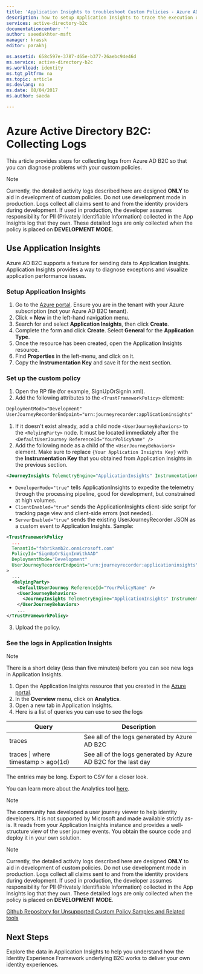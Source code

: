```yaml
---
title: 'Application Insights to troubleshoot Custom Policies - Azure AD B2C | Microsoft Docs'
description: how to setup Application Insights to trace the execution of custom policies
services: active-directory-b2c
documentationcenter: ''
author: saeedakhter-msft
manager: krassk
editor: parakhj

ms.assetid: 658c597e-3787-465e-b377-26aebc94e46d
ms.service: active-directory-b2c
ms.workload: identity
ms.tgt_pltfrm: na
ms.topic: article
ms.devlang: na
ms.date: 08/04/2017
ms.author: saeda  

---
```


# Azure Active Directory B2C: Collecting Logs

This article provides steps for collecting logs from Azure AD B2C so that you can diagnose problems with your custom policies.

>[!NOTE]
>Currently, the detailed activity logs described here are designed **ONLY** to aid in development of custom policies. Do not use development mode  in production.  Logs collect all claims sent to and from the identity providers during development.  If used in production, the developer assumes responsibility for PII (Privately Identifiable Information) collected in the App Insights log that they own.  These detailed logs are only collected when the policy is placed on **DEVELOPMENT MODE**.


## Use Application Insights

Azure AD B2C supports a feature for sending data to Application Insights.  Application Insights provides a way to diagnose exceptions and visualize application performance issues.

### Setup Application Insights

1. Go to the [Azure portal](https://portal.azure.com). Ensure you are in the tenant with your Azure subscription (not your Azure AD B2C tenant).
1. Click **+ New** in the left-hand navigation menu.
1. Search for and select **Application Insights**, then click **Create**.
1. Complete the form and click **Create**. Select **General** for the **Application Type**.
1. Once the resource has been created, open the Application Insights resource.
1. Find **Properties** in the left-menu, and click on it.
1. Copy the **Instrumentation Key** and save it for the next section.

### Set up the custom policy

1. Open the RP file (for example, SignUpOrSignin.xml).
1. Add the following attributes to the `<TrustFrameworkPolicy>` element:

  ```XML
  DeploymentMode="Development"
  UserJourneyRecorderEndpoint="urn:journeyrecorder:applicationinsights"
  ```

1. If it doesn't exist already, add a child node `<UserJourneyBehaviors>` to the `<RelyingParty>` node. It must be located immediately after the `<DefaultUserJourney ReferenceId="YourPolicyName" />`
2. Add the following node as a child of the `<UserJourneyBehaviors>` element. Make sure to replace `{Your Application Insights Key}` with the **Instrumentation Key** that you obtained from Application Insights in the previous section.

  ```XML
  <JourneyInsights TelemetryEngine="ApplicationInsights" InstrumentationKey="{Your Application Insights Key}" DeveloperMode="true" ClientEnabled="false" ServerEnabled="true" TelemetryVersion="1.0.0" />
  ```

  * `DeveloperMode="true"` tells ApplicationInsights to expedite the telemetry through the processing pipeline, good for development, but constrained at high volumes.
  * `ClientEnabled="true"` sends the ApplicationInsights client-side script for tracking page view and client-side errors (not needed).
  * `ServerEnabled="true"` sends the existing UserJourneyRecorder JSON as a custom event to Application Insights.
Sample:

  ```XML
  <TrustFrameworkPolicy
    ...
    TenantId="fabrikamb2c.onmicrosoft.com"
    PolicyId="SignUpOrSignInWithAAD"
    DeploymentMode="Development"
    UserJourneyRecorderEndpoint="urn:journeyrecorder:applicationinsights"
  >
    ...
    <RelyingParty>
      <DefaultUserJourney ReferenceId="YourPolicyName" />
      <UserJourneyBehaviors>
        <JourneyInsights TelemetryEngine="ApplicationInsights" InstrumentationKey="{Your Application Insights Key}" DeveloperMode="true" ClientEnabled="false" ServerEnabled="true" TelemetryVersion="1.0.0" />
      </UserJourneyBehaviors>
      ...
  </TrustFrameworkPolicy>
  ```

3. Upload the policy.

### See the logs in Application Insights

>[!NOTE]
> There is a short delay (less than five minutes) before you can see new logs in Application Insights.

1. Open the Application Insights resource that you created in the [Azure portal](https://portal.azure.com).
1. In the **Overview** menu, click on **Analytics**.
1. Open a new tab in Application Insights.
1. Here is a list of queries you can use to see the logs

| Query | Description |
|---------------------|--------------------|
traces | See all of the logs generated by Azure AD B2C |
traces \| where timestamp > ago(1d) | See all of the logs generated by Azure AD B2C for the last day

The entries may be long.  Export to CSV for a closer look.

You can learn more about the Analytics tool [here](https://docs.microsoft.com/azure/application-insights/app-insights-analytics).

>[!NOTE]
>The community has developed a user journey viewer to help identity developers.  It is not supported by Microsoft and made available strictly as-is.  It reads from your Application Insights instance and provides a well-structure view of the user journey events.  You obtain the source code and deploy it in your own solution.

>[!NOTE]
>Currently, the detailed activity logs described here are designed **ONLY** to aid in development of custom policies. Do not use development mode in production.  Logs collect all claims sent to and from the identity providers during development.  If used in production, the developer assumes responsibility for PII (Privately Identifiable Information) collected in the App Insights log that they own.  These detailed logs are only collected when the policy is placed on **DEVELOPMENT MODE**.

[Github Repository for Unsupported Custom Policy Samples and Related tools](https://github.com/Azure-Samples/active-directory-b2c-advanced-policies)



## Next Steps

Explore the data in Application Insights to help you understand how the Identity Experience Framework underlying B2C works to deliver your own identity experiences.
